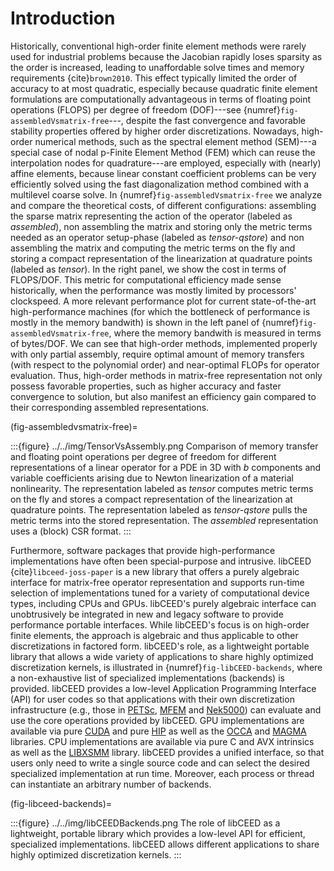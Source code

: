 # Introduction

Historically, conventional high-order finite element methods were rarely used for industrial problems because the Jacobian rapidly loses sparsity as the order is increased, leading to unaffordable solve times and memory requirements {cite}`brown2010`.
This effect typically limited the order of accuracy to at most quadratic, especially because quadratic finite element formulations are computationally advantageous in terms of floating point operations (FLOPS) per degree of freedom (DOF)---see {numref}`fig-assembledVsmatrix-free`---, despite the fast convergence and favorable stability properties offered by higher order discretizations.
Nowadays, high-order numerical methods, such as the spectral element method (SEM)---a special case of nodal p-Finite Element Method (FEM) which can reuse the interpolation nodes for
quadrature---are employed, especially with (nearly) affine elements, because linear constant coefficient problems can be very efficiently solved using the fast diagonalization method combined with a multilevel coarse solve.
In {numref}`fig-assembledVsmatrix-free` we analyze and compare the theoretical costs, of different configurations: assembling the sparse matrix representing the action of the operator (labeled as *assembled*), non assembling the matrix and storing only the metric terms needed as an operator setup-phase (labeled as *tensor-qstore*) and non assembling  the matrix and computing the metric terms on the fly and storing a compact representation of the linearization at quadrature points (labeled as *tensor*). In the right panel, we show the cost in terms of FLOPS/DOF.
This metric for computational efficiency made sense historically, when the performance was mostly limited by processors' clockspeed.
A more relevant performance plot for current state-of-the-art high-performance machines (for which the bottleneck of performance is mostly in the memory bandwith) is shown in the left panel of {numref}`fig-assembledVsmatrix-free`, where the memory bandwith is measured in terms of bytes/DOF.
We can see that high-order methods, implemented properly with only partial assembly, require optimal amount of memory transfers (with respect to the polynomial order) and near-optimal FLOPs for operator evaluation.
Thus, high-order methods in matrix-free representation not only possess favorable properties, such as higher accuracy and faster convergence to solution, but also manifest an efficiency gain compared to their corresponding assembled representations.

(fig-assembledvsmatrix-free)=

:::{figure} ../../img/TensorVsAssembly.png
Comparison of memory transfer and floating point operations per degree of freedom for different representations of a linear operator for a PDE in 3D with $b$ components and variable coefficients arising due to Newton linearization of a material nonlinearity.
The representation labeled as *tensor* computes metric terms on the fly and stores a compact representation of the linearization at quadrature points. The representation labeled as *tensor-qstore* pulls the metric terms into the stored representation.
The *assembled* representation uses a (block) CSR format.
:::

Furthermore, software packages that provide high-performance implementations have often been special-purpose and intrusive. libCEED {cite}`libceed-joss-paper` is a new library that offers a purely algebraic interface for matrix-free operator representation and supports run-time selection of implementations tuned for a variety of computational device types, including CPUs and GPUs.
libCEED's purely algebraic interface can unobtrusively be integrated in new and legacy software to provide performance portable interfaces.
While libCEED's focus is on high-order finite elements, the approach is algebraic and thus applicable to other discretizations in factored form.
libCEED's role, as a lightweight portable library that allows a wide variety of applications to share highly optimized discretization kernels, is illustrated in {numref}`fig-libCEED-backends`, where a non-exhaustive list of specialized implementations (backends) is provided.
libCEED provides a low-level Application Programming Interface (API) for user codes so that applications with their own discretization infrastructure (e.g., those in [PETSc](https://www.mcs.anl.gov/petsc/), [MFEM](https://mfem.org/) and [Nek5000](https://nek5000.mcs.anl.gov/)) can evaluate and use the core operations provided by libCEED. GPU implementations are available via pure [CUDA](https://developer.nvidia.com/about-cuda) and pure [HIP](https://rocmdocs.amd.com) as well as the [OCCA](http://github.com/libocca/occa) and [MAGMA](https://bitbucket.org/icl/magma) libraries.
CPU implementations are available via pure C and AVX intrinsics as well as the [LIBXSMM](http://github.com/hfp/libxsmm) library.
libCEED provides a unified interface, so that users only need to write a single source code and can select the desired specialized implementation at run time. Moreover, each process or thread can instantiate an arbitrary number of backends.

(fig-libceed-backends)=

:::{figure} ../../img/libCEEDBackends.png
The role of libCEED as a lightweight, portable library which provides a low-level API for efficient, specialized implementations.
libCEED allows different applications to share highly optimized discretization kernels.
:::
